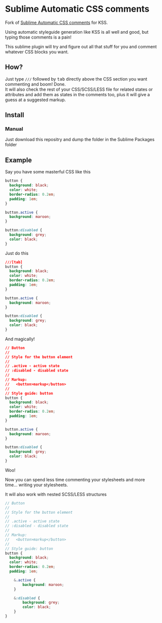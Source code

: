 Sublime Automatic CSS comments
=========================

Fork of <a href="https://github.com/sc8696/sublime-css-auto-comments">Sublime Automatic CSS comments</a> for KSS.

Using automatic styleguide generation like KSS is all well and good, but typing those comments is a pain!

This sublime plugin will try and figure out all that stuff for you and comment whatever CSS blocks you want. 

<h2>How?</h2>
Just type <code>///</code> followed by <kbd>tab</kbd> directly above the CSS section you want commenting and boom! Done.<br/>
It will also check the rest of your CSS/SCSS/LESS file for related states or attributes and add them as states in the comments too, plus it will give a guess at a suggested markup.

<h2>Install</h2>

<h3>Manual</h3>
Just download this repositry and dump the folder in the Sublime Packages folder

<h2>Example</h2>

Say you have some masterful CSS like this

```css
button {
  background: black;
  color: white;
  border-radius: 0.2em;
  padding: 1em;
}

button.active {
  background: maroon;
}

button:disabled {
  background: grey;
  color: black;
}
````

Just do this

```css
///[tab]
button {
  background: black;
  color: white;
  border-radius: 0.2em;
  padding: 1em;
}

button.active {
  background: maroon;
}

button:disabled {
  background: grey;
  color: black;
}
````

And magically!


```css
// Button
//
// Style for the button element
//
// .active - active state
// :disabled - disabled state
//
// Markup:
//   <button>markup</button>
//
// Style guide: button
button {
  background: black;
  color: white;
  border-radius: 0.2em;
  padding: 1em;
}

button.active {
  background: maroon;
}

button:disabled {
  background: grey;
  color: black;
}
````

Woo!

Now you can spend less time commenting your stylesheets and more time... writing your stylesheets.

It will also work with nested SCSS/LESS structures

```scss
// Button
//
// Style for the button element
//
// .active - active state
// :disabled - disabled state
//
// Markup:
//   <button>markup</button>
//
// Style guide: button
button {
  background: black;
  color: white;
  border-radius: 0.2em;
  padding: 1em;

	&.active {
		background: maroon;
	}

	&:disabled {
		background: grey;
		color: black;
	}
}
````
